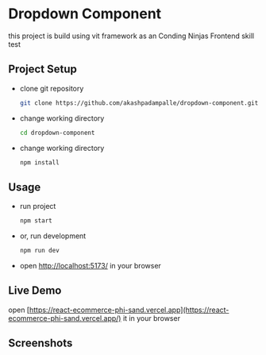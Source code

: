 # Dropdown Component

this project is build using vit framework as an Conding Ninjas Frontend skill test

## Project Setup

* clone git repository
  
  ```bash
  git clone https://github.com/akashpadampalle/dropdown-component.git
  ```
* change working directory
  
  ```bash
  cd dropdown-component
  ```
* change working directory
  
  ```bash
  npm install
  ```

## Usage

* run project
  
  ```bash
  npm start
  ```
* or, run development
  
  ```bash
  npm run dev
  ```
* open  [http://localhost:5173/](http://localhost:5173/) in your browser

## Live Demo

open [https://react-ecommerce-phi-sand.vercel.app](https://react-ecommerce-phi-sand.vercel.app/) it in your browser

## Screenshots
